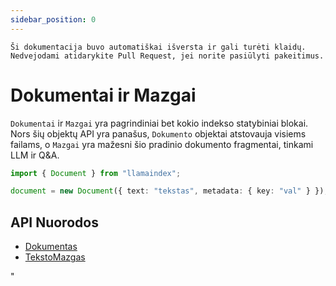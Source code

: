 ```yaml
---
sidebar_position: 0
---
```


`Ši dokumentacija buvo automatiškai išversta ir gali turėti klaidų. Nedvejodami atidarykite Pull Request, jei norite pasiūlyti pakeitimus.`

# Dokumentai ir Mazgai

`Dokumentai` ir `Mazgai` yra pagrindiniai bet kokio indekso statybiniai blokai. Nors šių objektų API yra panašus, `Dokumento` objektai atstovauja visiems failams, o `Mazgai` yra mažesni šio pradinio dokumento fragmentai, tinkami LLM ir Q&A.

```typescript
import { Document } from "llamaindex";

document = new Document({ text: "tekstas", metadata: { key: "val" } });
```

## API Nuorodos

- [Dokumentas](../../api/classes/Document.md)
- [TekstoMazgas](../../api/classes/TextNode.md)

"
